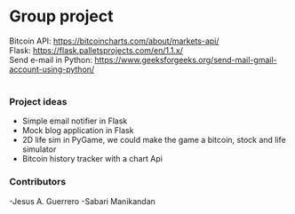 # Group project
Bitcoin API: https://bitcoincharts.com/about/markets-api/ <br>
Flask: https://flask.palletsprojects.com/en/1.1.x/ <br>
Send e-mail in Python: https://www.geeksforgeeks.org/send-mail-gmail-account-using-python/<br>
<br>
<h3>Project ideas</h3>
<ul>
<li>Simple email notifier in Flask</li>
<li>Mock blog application in Flask</li>
<li>2D life sim in PyGame, we could make the game a bitcoin, stock and life simulator</li>
<li>Bitcoin history tracker with a chart Api</li>
</ul>

<h3>Contributors</h3>
-Jesus A. Guerrero
-Sabari Manikandan 
